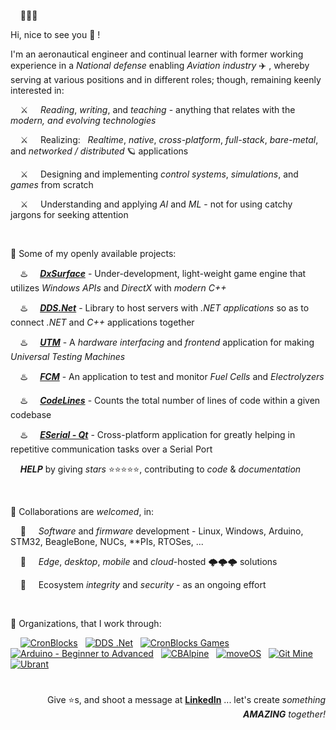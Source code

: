 &nbsp; &nbsp; 👋👋👋

Hi, nice to see you 👀 !

I'm an aeronautical engineer and continual learner with former working experience in a *National defense* enabling *Aviation industry* ✈️ , whereby serving at various positions and in different roles; though, remaining keenly interested in:

&nbsp; &nbsp; ⚔️ &nbsp; &nbsp; *Reading*, *writing*, and *teaching* - anything that relates with the *modern, and evolving technologies*

&nbsp; &nbsp; ⚔️ &nbsp; &nbsp; Realizing: &nbsp; *Realtime*, *native*, *cross-platform*, *full-stack*, *bare-metal*, and *networked / distributed* 🪐 applications

&nbsp; &nbsp; ⚔️ &nbsp; &nbsp; Designing and implementing *control systems*, *simulations*, and *games* from scratch

&nbsp; &nbsp; ⚔️ &nbsp; &nbsp; Understanding and applying *AI* and *ML* - not for using catchy jargons for seeking attention


&nbsp;

💞️ Some of my openly available projects:

&nbsp; &nbsp; ♨️ &nbsp; &nbsp; [***DxSurface***](https://github.com/cronblocks-games/DxSurface) - Under-development, light-weight game engine that utilizes *Windows APIs* and *DirectX* with *modern C++*

&nbsp; &nbsp; ♨️ &nbsp; &nbsp; [***DDS.Net***](https://github.com/dds-dotnet) - Library to host servers with *.NET applications* so as to connect *.NET* and *C++* applications together

&nbsp; &nbsp; ♨️ &nbsp; &nbsp; [***UTM***](https://github.com/uwshammout/utm) - A *hardware interfacing* and *frontend* application for making *Universal Testing Machines*

&nbsp; &nbsp; ♨️ &nbsp; &nbsp; [***FCM***](https://github.com/uwshammout/fcm) - An application to test and monitor *Fuel Cells* and *Electrolyzers*

&nbsp; &nbsp; ♨️ &nbsp; &nbsp; [***CodeLines***](https://github.com/cronblocks/code-lines) - Counts the total number of lines of code within a given codebase

&nbsp; &nbsp; ♨️ &nbsp; &nbsp; [***ESerial - Qt***](https://github.com/cronblocks/eserial-qt) - Cross-platform application for greatly helping in repetitive communication tasks over a Serial Port

&nbsp; &nbsp; ***HELP*** by giving *stars* ⭐⭐⭐⭐⭐, contributing to *code* & *documentation*



&nbsp;

💞️ Collaborations are *welcomed*, in:

&nbsp; &nbsp; 🚀 &nbsp; &nbsp; *Software* and *firmware* development - Linux, Windows, Arduino, STM32, BeagleBone, NUCs, \*\*PIs, RTOSes, ...

&nbsp; &nbsp; 🚀 &nbsp; &nbsp; *Edge*, *desktop*, *mobile* and *cloud*-hosted 🌩️🌩️🌩️ solutions

&nbsp; &nbsp; 🚀 &nbsp; &nbsp; Ecosystem *integrity* and *security* - as an ongoing effort



&nbsp;

💞️ Organizations, that I work through:

<p align="left">
&nbsp; 
&nbsp; <a href="https://github.com/cronblocks"><img src="https://avatars.githubusercontent.com/u/86520771?s=32&v=4" alt="CronBlocks" /></a>
&nbsp; <a href="https://github.com/dds-dotnet"><img src="https://avatars.githubusercontent.com/u/125957062?s=32&v=4" alt="DDS .Net" /></a>
&nbsp; <a href="https://github.com/cronblocks-games"><img src="https://avatars.githubusercontent.com/u/148332804?s=32&v=4" alt="CronBlocks Games" /></a>
&nbsp; <a href="https://github.com/arduino-ba"><img src="https://avatars.githubusercontent.com/u/121078777?s=32&v=4" alt="Arduino - Beginner to Advanced" /></a>
&nbsp; <a href="https://github.com/CBAlpine"><img src="https://avatars.githubusercontent.com/u/160391788?s=32&v=4" alt="CBAlpine" /></a>
&nbsp; <a href="https://github.com/move-os"><img src="https://avatars.githubusercontent.com/u/116582302?s=32&v=4" alt="moveOS" /></a>
&nbsp; <a href="https://github.com/git-mine"><img src="https://avatars.githubusercontent.com/u/125908595?s=32&v=4" alt="Git Mine" /></a>
&nbsp; <a href="https://github.com/ubrant"><img src="https://avatars.githubusercontent.com/u/87671848?s=32&v=4" alt="Ubrant" /></a>
</p>

# 
<p align="right">Give ⭐s, and shoot a message at <a href="https://www.linkedin.com/in/usa-m"><b>LinkedIn</b></a> ... let's create <i>something</i> <b><i>AMAZING</i></b> <i>together!</i></p>




